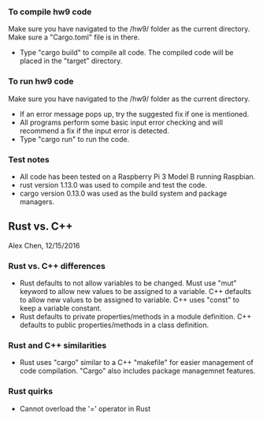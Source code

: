 ### To compile hw9 code
Make sure you have navigated to the /hw9/ folder as the current directory. Make sure a "Cargo.toml" file is in there.
* Type "cargo build" to compile all code. The compiled code will be placed in the "target" directory.

### To run hw9 code
Make sure you have navigated to the /hw9/ folder as the current directory.
* If an error message pops up, try the suggested fix if one is mentioned.
* All programs perform some basic input error checking and will recommend a fix if the input error is detected.  
* Type "cargo run" to run the code.

### Test notes
* All code has been tested on a Raspberry Pi 3 Model B running Raspbian.
* rust version 1.13.0 was used to compile and test the code. 
* cargo version 0.13.0 was used as the build system and package managers.

## Rust vs. C++
Alex Chen, 12/15/2016

### Rust vs. C++ differences
* Rust defaults to not allow variables to be changed. Must use "mut" keyword to allow new values to be assigned to a variable. C++ defaults to allow new values to be assigned to variable. C++ uses "const" to keep a variable constant.
* Rust defaults to private properties/methods in a module definition. C++ defaults to public properties/methods in a class definition.

### Rust and C++ similarities
* Rust uses "cargo" similar to a C++ "makefile" for easier management of code compilation. "Cargo" also includes package managemnet features.

### Rust quirks
* Cannot overload the '=' operator in Rust

